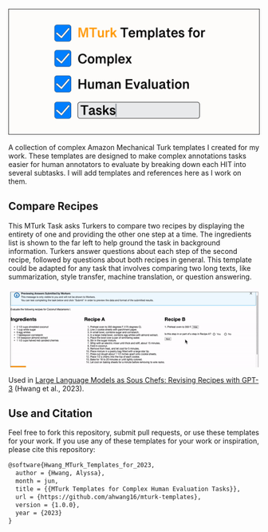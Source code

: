 ![MTurk Templates for Complex Human Annotation Tasks](mturk_github.png)

A collection of complex Amazon Mechanical Turk templates I created for my work. These templates are designed to make complex annotations tasks easier for human annotators to evaluate by breaking down each HIT into several subtasks. I will add templates and references here as I work on them.

## Compare Recipes
This MTurk Task asks Turkers to compare two recipes by displaying the entirety of one and providing the other one step at a time. The ingredients list is shown to the far left to help ground the task in background information. Turkers answer questions about each step of the second recipe, followed by questions about both recipes in general. This template could be adapted for any task that involves comparing two long texts, like summarization, style transfer, machine translation, or question answering.

<p align="center">
  <img src="https://github.com/ahwang16/mturk-templates/blob/master/_images/compare_recipes.gif" alt="MTurk interface for the Compare Recipes task" title="Compare Recipes HIT"> 
</p>

Used in [Large Language Models as Sous Chefs: Revising Recipes with GPT-3](https://arxiv.org/abs/2306.13986) (Hwang et al., 2023).

## Use and Citation
Feel free to fork this repository, submit pull requests, or use these templates for your work. If you use any of these templates for your work or inspiration, please cite this repository:

```
@software{Hwang_MTurk_Templates_for_2023,
  author = {Hwang, Alyssa},
  month = jun,
  title = {{MTurk Templates for Complex Human Evaluation Tasks}},
  url = {https://github.com/ahwang16/mturk-templates},
  version = {1.0.0},
  year = {2023}
}
```
